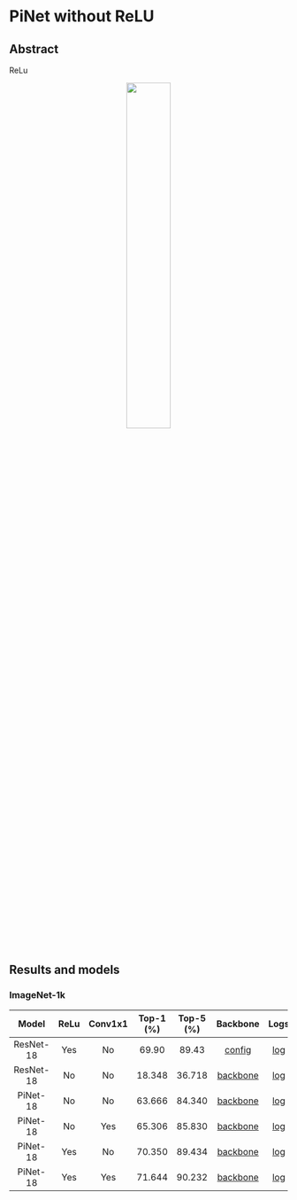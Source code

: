 # PiNet without ReLU

<!-- [ALGORITHM] -->

## Abstract

ReLu

<div align=center>
<img src="https://github.com/grigorisg9gr/polynomial_nets/blob/master/no_relu/Top1.png" width="40%"/>
</div>

## Results and models


### ImageNet-1k

|       Model        |  ReLu | Conv1x1 |Top-1 (%) | Top-5 (%) |                                  Backbone                                  |                                  Logs                                   |
| :----------------: | :-------: | :------: | :-------: | :-------: | :----------------------------------------------------------------------: | :-------------------------------------------------------------------------: |
|     ResNet-18      |   Yes  |   No   |   69.90   |   89.43   | [config](https://github.com/open-mmlab/mmclassification/blob/master/configs/resnet/resnet18_8xb32_in1k.py) | [log](https://download.openmmlab.com/mmclassification/v0/resnet/resnet18_8xb32_in1k_20210831-fbbb1da6.log.json) |
|     ResNet-18      |   No   |   No    |   18.348   |   36.718   | [backbone](https://github.com/grigorisg9gr/polynomial_nets/blob/master/no_relu/backbones/resnet_norelu.py) | [log](https://github.com/grigorisg9gr/polynomial_nets/blob/master/no_relu/logs/resnet_norelu.log) |
|     PiNet-18      |   No   |   No   |   63.666   |   84.340   | [backbone](https://github.com/grigorisg9gr/polynomial_nets/blob/master/no_relu/backbones/pinet_norelu.py) | [log](https://github.com/grigorisg9gr/polynomial_nets/blob/master/no_relu/logs/pinet_norelu.log) |
|     PiNet-18      |   No   |   Yes  |   65.306   |   85.830   | [backbone](https://github.com/grigorisg9gr/polynomial_nets/blob/master/no_relu/backbones/pinet_1x1_norelu.py) | [log](https://github.com/grigorisg9gr/polynomial_nets/blob/master/no_relu/logs/pinet_1x1_norelu.log) |
|     PiNet-18      |   Yes   |   No   |   70.350   |   89.434   | [backbone](https://github.com/grigorisg9gr/polynomial_nets/blob/master/no_relu/backbones/pinet_relu.py) | [log](https://github.com/grigorisg9gr/polynomial_nets/blob/master/no_relu/logs/pinet_relu.log) |
|     PiNet-18      |   Yes   |   Yes   |   71.644   |   90.232   | [backbone](https://github.com/grigorisg9gr/polynomial_nets/blob/master/no_relu/backbones/pinet_1x1_relu.py) | [log](https://github.com/grigorisg9gr/polynomial_nets/blob/master/no_relu/logs/pinet_1x1_relu.log) |

